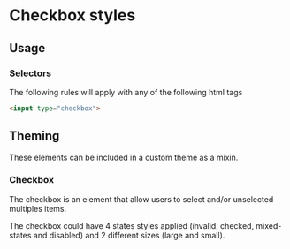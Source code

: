 # Checkbox styles
## Usage

### Selectors

The following rules will apply with any of the following html tags

```html
<input type="checkbox">
```

## Theming

These elements can be included in a custom theme as a mixin.

### Checkbox

The checkbox is an element that allow users to select and/or unselected multiples items. 

The checkbox could have 4 states styles applied (invalid, checked, mixed-states and disabled) and 2 different sizes (large and small).

